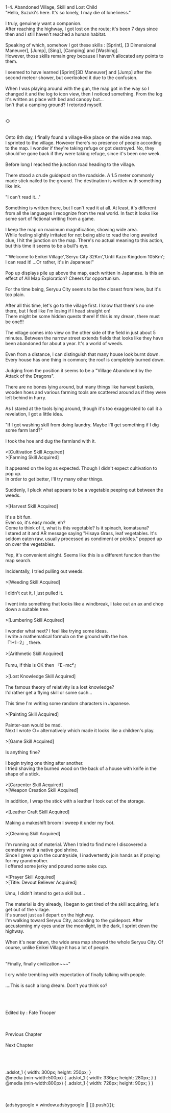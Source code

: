 <br/>
<br/>
1-4. Abandoned Village, Skill and Lost Child<br/>
"Hello, Suzuki's here. It's so lonely, I may die of loneliness."<br/>
<br/>
I truly, genuinely want a companion.<br/>
After reaching the highway, I got lost on the route; it's been 7 days since then and I still haven't reached a human habitat.<br/>
<br/>
Speaking of which, somehow I got these skills : [Sprint], [3 Dimensional Maneuver], [Jump], [Sing], [Camping] and [Washing].<br/>
However, those skills remain grey because I haven't allocated any points to them.<br/>
<br/>
I seemed to have learned [Sprint][3D Maneuver] and [Jump] after the second meteor shower, but overlooked it due to the confusion.<br/>
<br/>
When I was playing around with the gun, the map got in the way so I changed it and the log to icon view, then I noticed something. From the log it's written as place with bed and canopy but...<br/>
Isn't that a camping ground? I retorted myself.<br/>
<br/>
<br/>
◇<br/>
<br/>
<br/>
Onto 8th day, I finally found a village-like place on the wide area map.<br/>
I sprinted to the village. However there's no presence of people according to the map. I wonder if they're taking refuge or got destroyed. No, they should've gone back if they were taking refuge, since it's been one week.<br/>
<br/>
Before long I reached the junction road heading to the village.<br/>
<br/>
There stood a crude guidepost on the roadside. A 1.5 meter commonly made stick nailed to the ground. The destination is written with something like ink.<br/>
<br/>
"I can't read it..."<br/>
<br/>
Something is written there, but I can't read it at all. At least, it's different from all the languages I recognize from the real world. In fact it looks like some sort of fictional writing from a game.<br/>
<br/>
I keep the map on maximum magnification, showing wide area.<br/>
While feeling slightly irritated for not being able to read the long awaited clue, I hit the junction on the map. There's no actual meaning to this action, but this time it seems to be a bull's eye.<br/>
<br/>
"'Welcome to Enikei Village','Seryu City 32Km','Until Kazo Kingdom 105Km'; I can read it! ...Or rather, it's in Japanese!"<br/>
<br/>
Pop up displays pile up above the map, each written in Japanese. Is this an effect of All Map Exploration? Cheers for opportunism.<br/>
<br/>
For the time being, Seryuu City seems to be the closest from here, but it's too plain.<br/>
<br/>
After all this time, let's go to the village first. I know that there's no one there, but I feel like I'm losing if I head straight on!<br/>
There might be some hidden quests there! If this is my dream, there must be one!!!<br/>
<br/>
The village comes into view on the other side of the field in just about 5 minutes. Between the narrow street extends fields that looks like they have been abandoned for about a year. It's a world of weeds.<br/>
<br/>
Even from a distance, I can distinguish that many house look burnt down. Every house has one thing in common; the roof is completely burned down.<br/>
<br/>
Judging from the position it seems to be a "Village Abandoned by the Attack of the Dragons".<br/>
<br/>
There are no bones lying around, but many things like harvest baskets, wooden hoes and various farming tools are scattered around as if they were left behind in hurry.<br/>
<br/>
As I stared at the tools lying around, though it's too exaggerated to call it a revelation, I got a little idea.<br/>
<br/>
"If I got washing skill from doing laundry. Maybe I'll get something if I dig some farm land?"<br/>
<br/>
I took the hoe and dug the farmland with it.<br/>
<br/>
>[Cultivation Skill Acquired]<br/>
>[Farming Skill Acquired]<br/>
<br/>
It appeared on the log as expected. Though I didn't expect cultivation to pop up.<br/>
In order to get better, I'll try many other things.<br/>
<br/>
Suddenly, I pluck what appears to be a vegetable peeping out between the weeds.<br/>
<br/>
>[Harvest Skill Acquired]<br/>
<br/>
It's a bit fun.<br/>
Even so, it's easy mode, eh?<br/>
Come to think of it, what is this vegetable? Is it spinach, komatsuna? <TLN: Wiki it :p><br/>
I stared at it and AR message saying "Hisaya Grass, leaf vegetables. It's seldom eaten raw, usually processed as condiment or pickles." popped up on over the vegetables.<br/>
<br/>
Yep, it's convenient alright. Seems like this is a different function than the map search.<br/>
<br/>
Incidentally, I tried pulling out weeds.<br/>
<br/>
>[Weeding Skill Acquired]<br/>
<br/>
I didn't cut it, I just pulled it.<br/>
<br/>
I went into something that looks like a windbreak, I take out an ax and chop down a suitable tree.<br/>
<br/>
>[Lumbering Skill Acquired]<br/>
<br/>
I wonder what next? I feel like trying some ideas.<br/>
I write a mathematical formula on the ground with the hoe.<br/>
『1+1=2』, there.<br/>
<br/>
>[Arithmetic Skill Acquired]<br/>
<br/>
Fumu, if this is OK then 『E=mc²』<br/>
<br/>
>[Lost Knowledge Skill Acquired]<br/>
<br/>
The famous theory of relativity is a lost knowledge?<br/>
I'd rather get a flying skill or some such...<br/>
<br/>
This time I'm writing some random characters in Japanese. <TLN: henohenomoheji, google it :P><br/>
<br/>
>[Painting Skill Acquired]<br/>
<br/>
Painter-san would be mad.<br/>
Next I wrote ○× alternatively which made it looks like a children's play.<br/>
<br/>
>[Game Skill Acquired]<br/>
<br/>
Is anything fine?<br/>
<br/>
I begin trying one thing after another.<br/>
I tried shaving the burned wood on the back of a house with knife in the shape of a stick.<br/>
<br/>
>[Carpenter Skill Acquired]<br/>
>[Weapon Creation Skill Acquired]<br/>
<br/>
In addition, I wrap the stick with a leather I took out of the storage.<br/>
<br/>
>[Leather Craft Skill Acquired]<br/>
<br/>
Making a makeshift broom I sweep it under my foot.<br/>
<br/>
>[Cleaning Skill Acquired]<br/>
<br/>
I'm running out of material. When I tried to find more I discovered a cemetery with a native god shrine.<br/>
Since I grew up in the countryside, I inadvertently join hands as if praying for my grandmother.<br/>
I offered some jerky and poured some sake cup.<br/>
<br/>
>[Prayer Skill Acquired]<br/>
>[Title: Devout Believer Acquired]<br/>
<br/>
Umu, I didn't intend to get a skill but...<br/>
<br/>
The material is dry already, I began to get tired of the skill acquiring, let's get out of the village.<br/>
It's sunset just as I depart on the highway.<br/>
I'm walking toward Seryuu City, according to the guidepost. After accustoming my eyes under the moonlight, in the dark, I sprint down the highway.<br/>
<br/>
When it's near dawn, the wide area map showed the whole Seryuu City. Of course, unlike Enikei Village it has a lot of people.<br/>
<TLN: Wut, it's only 30 Km away and you have enhanced speed...><br/>
<br/>
"Finally, finally civilization~~~"<br/>
<br/>
I cry while trembling with expectation of finally talking with people.<br/>
<br/>
....This is such a long dream. Don't you think so?<br/>
<br/>
<br/>
<br/>
<br/>
Edited by : Fate Trooper <br/>
<br/>
<br/>
<br/>
Previous Chapter<br/>
<br/>
Next Chapter  <br/>
<br/>
<br/>
<br/>
<br/>
.adslot_1 { width: 300px; height: 250px; }<br/>
@media (min-width:500px) { .adslot_1 { width: 336px; height: 280px; } }<br/>
@media (min-width:800px) { .adslot_1 { width: 728px; height: 90px; } }<br/>
<br/>
<br/>
<br/>
(adsbygoogle = window.adsbygoogle || []).push({});<br/>
<br/>
<br/>
<br/>
<br/>

